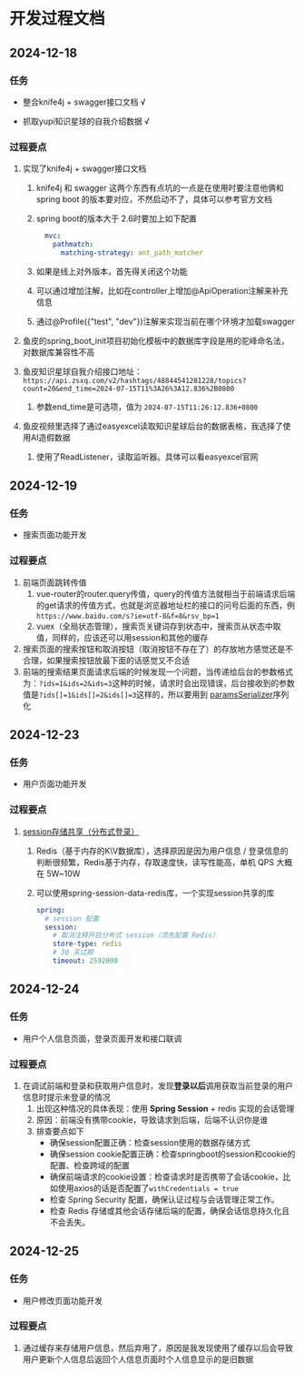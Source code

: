 # 开发过程文档



## 2024-12-18

### 任务

- 整合knife4j + swagger接口文档 √

- 抓取yupi知识星球的自我介绍数据 √



### 过程要点

1. 实现了knife4j + swagger接口文档

   1. knife4j 和 swagger 这两个东西有点坑的一点是在使用时要注意他俩和 spring boot 的版本要对应，不然启动不了，具体可以参考官方文档

   2. spring boot的版本大于 2.6时要加上如下配置

      ```yaml
        mvc:
          pathmatch:
            matching-strategy: ant_path_matcher
      ```
   3. 如果是线上对外版本，首先得关闭这个功能
   4. 可以通过增加注解，比如在controller上增加@ApiOperation注解来补充信息
   5. 通过@Profile({"test", "dev"})注解来实现当前在哪个环境才加载swagger

2. 鱼皮的spring_boot_init项目初始化模板中的数据库字段是用的驼峰命名法，对数据库兼容性不高

3. 鱼皮知识星球自我介绍接口地址：`https://api.zsxq.com/v2/hashtags/48844541281228/topics?count=20&end_time=2024-07-15T11%3A26%3A12.836%2B0800`

   1. 参数end_time是可选项，值为 `2024-07-15T11:26:12.836+0800`

4. 鱼皮视频里选择了通过easyexcel读取知识星球后台的数据表格，我选择了使用AI造假数据

   1. 使用了ReadListener，读取监听器。具体可以看easyexcel官网




## 2024-12-19

### 任务

- 搜索页面功能开发



### 过程要点

1. 前端页面跳转传值
   1. vue-router的router.query传值，query的传值方法就相当于前端请求后端的get请求的传值方式，也就是浏览器地址栏的接口的问号后面的东西，例`https://www.baidu.com/s?ie=utf-8&f=8&rsv_bp=1`
   2. vuex（全局状态管理），搜索页关键词存到状态中，搜索页从状态中取值，同样的，应该还可以用session和其他的缓存
2. 搜索页面的搜索按钮和取消按钮（取消按钮不存在了）的存放地方感觉还是不合理，如果搜索按钮放最下面的话感觉又不合适
3. 前端的搜索结果页面请求后端的时候发现一个问题，当传递给后台的参数格式为：`?ids=1&ids=2&ids=3`这种的时候，请求时会出现错误，后台接收到的参数值是`?ids[]=1&ids[]=2&ids[]=3`这样的，所以要用到 [paramsSerializer](https://blog.csdn.net/weixin_43970434/article/details/121402694)序列化



## 2024-12-23

### 任务

- 用户页面功能开发



### 过程要点

1. [session存储共享（分布式登录）](https://blog.csdn.net/xushuai2333333/article/details/126946816)

   1. Redis（基于内存的K\V数据库），选择原因是因为用户信息 / 登录信息的判断很频繁，Redis基于内存，存取速度快，读写性能高，单机 QPS 大概在 5W~10W

   2. 可以使用spring-session-data-redis库，一个实现session共享的库

      ```yml
      spring:
        # session 配置
        session:
          # 取消注释开启分布式 session（须先配置 Redis）
          store-type: redis
          # 30 天过期
          timeout: 2592000
      ```
      
      

## 2024-12-24

### 任务

- 用户个人信息页面，登录页面开发和接口联调




### 过程要点

1. 在调试前端和登录和获取用户信息时，发现**登录以后**调用获取当前登录的用户信息时提示未登录的情况
   1. 出现这种情况的具体表现：使用 **Spring Session** + redis 实现的会话管理
   2. 原因：前端没有携带cookie，导致请求到后端，后端不认识你是谁
   3. 排查要点如下
      - 确保session配置正确：检查session使用的数据存储方式
      - 确保session cookie配置正确：检查springboot的session和cookie的配置、检查跨域的配置
      - 确保前端请求的cookie设置：检查请求时是否携带了会话cookie，比如使用axios的话是否配置了`withCredentials = true`
      - 检查 Spring Security 配置，确保认证过程与会话管理正常工作。
      - 检查 Redis 存储或其他会话存储后端的配置，确保会话信息持久化且不会丢失。



## 2024-12-25

### 任务

- 用户修改页面功能开发



### 过程要点

1. 通过缓存来存储用户信息，然后弃用了，原因是我发现使用了缓存以后会导致用户更新个人信息后返回个人信息页面时个人信息显示的是旧数据


